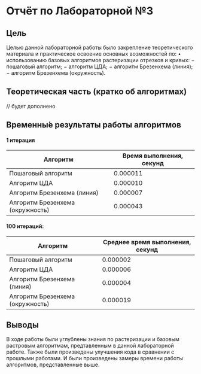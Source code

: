 # Отчёт по Лабораторной №3

## Цель
Целью данной лабораторной работы было закрепление теоретического
материала и практическое освоение основных возможностей по:
• использованию базовых алгоритмов растеризации отрезков и кривых:
− пошаговый алгоритм;
− алгоритм ЦДА;
− алгоритм Брезенхема (линия);
− алгоритм Брезенхема (окружность).

## Теоретическая часть (кратко об алгоритмах)

// будет дополнено

## Временны́е результаты работы алгоритмов

#### 1 итерация
| Алгоритм | Время выполнения, секунд |
| ------------- | ------------- |
| Пошаговый алгоритм  | 0.000011  |
| Алгоритм ЦДА  | 0.000010  |
| Алгоритм Брезенхема (линия)  | 0.000007  |
| Алгоритм Брезенхема (окружность)  | 0.000043  |

#### 100 итераций:

| Алгоритм | Среднее время выполнения, секунд |
| ------------- | ------------- |
| Пошаговый алгоритм  | 0.000002  |
| Алгоритм ЦДА  | 0.000006  |
| Алгоритм Брезенхема (линия)  | 0.000004  |
| Алгоритм Брезенхема (окружность)  | 0.000019  |

## Выводы 

В ходе работы были углублены знания по растеризации и базовым растровым алгоритмам,
предтавленным в данной лабораторной работе.
Также были произведены улучшения кода в сравнении с прошлыми работами.
И были произведены замеры времени работы алгоритмов, представленные выше.
